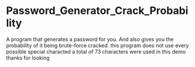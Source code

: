 # Password_Generator_Crack_Probability
A program that generates a password for you. And also gives you the probability of it being brute-force cracked. 
this program does not use every possible special characted 
a total of 73 characters were used in this demo 
thanks for looking
